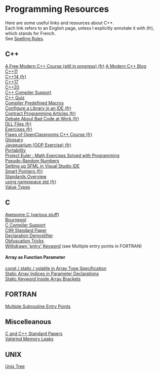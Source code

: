 # Programming Resources

Here are some useful links and resources about C++.  
Each link refers to an English page, unless I explicitly annotate it with (fr), which stands for French.  
See [Spelling Rules](Spelling.md).

## C++
[A Free Modern C++ Course (still in progress) (fr)](https://zestedesavoir.com/contenus/beta/822/la-programmation-en-c-moderne/) 
[A Modern C++ Blog](http://www.fluentcpp.com/)  
[C++11](https://stuartwheaton.com/blog/2020-06-14-c++11-guide/)  
[C++14 (fr)](https://zestedesavoir.com/articles/28/le-c-14-est-arrive/)  
[C++17](https://www.bfilipek.com/2017/01/cpp17features.html)  
[C++20](https://oleksandrkvl.github.io/2021/04/02/cpp-20-overview.html)  
[C++ Compiler Support](https://en.cppreference.com/w/cpp/compiler_support)  
[C++ Quiz](https://cppquiz.org)  
[Compiler Predefined Macros](https://sourceforge.net/p/predef/wiki/Compilers/)  
[Configure a Library in an IDE (fr)](https://openclassrooms.com/forum/sujet/cannot-find-lsdl-avec-codeblocks)  
[Contract Programming Articles (fr)](http://luchermitte.github.io/)  
[Debate About Bad Code at Work (fr)](https://openclassrooms.com/forum/sujet/comment-savoir-si-il-y-a-une-fuite-de-memoire)  
[DLL Files (fr)](https://openclassrooms.com/forum/sujet/compilation-sfml-dll-dans-le-meme-dossier#message-94093141)  
[Exercises (fr)](https://zestedesavoir.com/billets/2845/liste-dexercices-de-programmation/#2-c-1)  
[Flaws of OpenClassrooms C++ Course (fr)](https://informaticienzero.github.io/c++-avec-openclassrooms-ou-comment-perdre-son-temps/)  
[Glossary](https://www.stroustrup.com/glossary.html)  
[Javaquarium (OOP Exercise) (fr)](https://zestedesavoir.com/forums/sujet/447/javaquarium/?page=1)   
[Portability](https://stackoverflow.com/questions/142508/how-do-i-check-os-with-a-preprocessor-directive)  
[Project Euler : Math Exercises Solved with Programming](https://projecteuler.net/archives)  
[Pseudo-Random Numbers](https://stackoverflow.com/questions/13445688/how-to-generate-a-random-number-in-c)  
[Setting up SFML in Visual Studio IDE](https://www.wikihow.com/Set-Up-SFML-in-a-Project-on-Visual-Studio)  
[Smart Pointers (fr)](https://www.developpez.net/forums/d1602371/c-cpp/cpp/apprendre-programmer-cpp14-cpp17-codes-plus-rapides-performants/#post8766492)  
[Standards Overview](https://github.com/AnthonyCalandra/modern-cpp-features)  
[using namespace std (fr)](https://openclassrooms.com/forum/sujet/identificateur-introuvable-c#message-91264221)  
[Value Types](https://stackoverflow.com/questions/3601602/what-are-rvalues-lvalues-xvalues-glvalues-and-prvalues)  

## C
[Awesome C (various stuff)](https://notabug.org/bfgeshka/awesome-c)  
[Bournegol](http://oldhome.schmorp.de/marc/bournegol.html)  
[C Compiler Support](https://en.cppreference.com/w/c/compiler_support)  
[C99 Standard Paper](https://www.open-std.org/jtc1/sc22/wg14/www/docs/n1256.pdf)  
[Declaration Demystifier](https://cdecl.org/)  
[Obfuscation Tricks](https://github.com/ColinIanKing/christmas-obfuscated-C/blob/master/tricks/obfuscation-tricks.txt)  
[Withdrawn 'entry' Keyword](https://stackoverflow.com/questions/254395/whatever-happened-to-the-entry-keyword) (see Multiple entry points in FORTRAN)  
#### Array as Function Parameter
[const / static / volatile in Array Type Specification](https://stackoverflow.com/questions/69572226/const-static-volatile-in-array-type-specification)  
[Static Array Indices in Parameter Declarations](https://hamberg.no/erlend/posts/2013-02-18-static-array-indices.html)  
[Static Keyword Inside Array Brackets](https://stackoverflow.com/questions/14942520/static-keyword-inside-array-brackets)  

## FORTRAN
[Multiple Subroutine Entry Points](http://www.3kranger.com/HP3000/mpeix/doc3k/B3150190022.12120/31.htm)  

## Miscelleanous
[C and C++ Standard Papers](https://stackoverflow.com/questions/81656/where-do-i-find-the-current-c-or-c-standard-documents)  
[Valgrind Memory Leaks](https://developers.redhat.com/blog/2021/04/23/valgrind-memcheck-different-ways-to-lose-your-memory#)  

## UNIX
[Unix Tree](https://minnie.tuhs.org/cgi-bin/utree.pl)  
